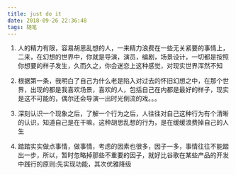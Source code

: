 ```yaml
---
title: just do it
date: 2018-09-26 22:36:48
tags: 随笔
---
```

1. 人的精力有限，容易胡思乱想的人，一来精力浪费在一些无关紧要的事情上，二来，在幻想的世界中，你就是导演，演员，编剧，场景设计，一切都是按照你想要的样子发生，久而久之，你会迷恋上这种感觉，对现实世界浑然不知

2. 根据第一条，我明白了自己为什么老是陷入对过去的怀旧幻想之中，在那个世界，出现的都是我喜欢场景，喜欢的人，包括自己在内都是最好的样子，现实是这不可能的，偶尔还会导演一出时光倒流的戏。。。

3. 深刻认识一个现象之后，了解一个行为之后，人往往对自己这种行为有个清晰的认识，知道自己是在干嘛，这种胡思乱想的行为，是在缓缓浪费掉自己的人生

4. 踏踏实实做点事情，做事情，考虑的因素也很多，因子一多，事情往往不能踏出一步，所以，暂时忽略掉那些不重要的因子，就好比谷歌在某些产品的开发中践行的原则:先实现功能，其次优雅降级
